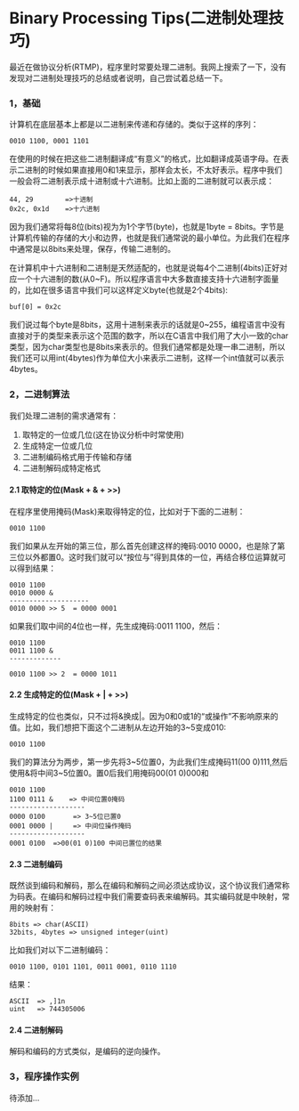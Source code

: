 Binary Processing Tips(二进制处理技巧)
======

最近在做协议分析(RTMP)，程序里时常要处理二进制。我网上搜索了一下，没有发现对二进制处理技巧的总结或者说明，自己尝试着总结一下。

### 1，基础
计算机在底层基本上都是以二进制来传递和存储的。类似于这样的序列：
```text
0010 1100, 0001 1101
```

在使用的时候在把这些二进制翻译成“有意义”的格式，比如翻译成英语字母。在表示二进制的时候如果直接用0和1来显示，那样会太长，不太好表示。程序中我们一般会将二进制表示成十进制或十六进制。比如上面的二进制就可以表示成：

```text
44, 29        =>十进制
0x2c, 0x1d    =>十六进制
```

因为我们通常将每8位(bits)视为为1个字节(byte)，也就是1byte = 8bits。字节是计算机传输的存储的大小和边界，也就是我们通常说的最小单位。为此我们在程序中通常是以8bits来处理，保存，传输二进制的。

在计算机中十六进制和二进制是天然适配的，也就是说每4个二进制(4bits)正好对应一个十六进制的数(从0~F)。所以程序语言中大多数直接支持十六进制字面量的，比如在很多语言中我们可以这样定义byte(也就是2个4bits):

```text
buf[0] = 0x2c
```

我们说过每个byte是8bits，这用十进制来表示的话就是0~255，编程语言中没有直接对于的类型来表示这个范围的数字，所以在C语言中我们用了大小一致的char类型，因为char类型也是8bits来表示的。但我们通常都是处理一串二进制，所以我们还可以用int(4bytes)作为单位大小来表示二进制，这样一个int值就可以表示4bytes。

### 2，二进制算法

我们处理二进制的需求通常有：

1. 取特定的一位或几位(这在协议分析中时常使用)
1. 生成特定一位或几位
1. 二进制编码格式用于传输和存储
1. 二进制解码成特定格式

#### 2.1 取特定的位(Mask + & + >>)

在程序里使用掩码(Mask)来取得特定的位，比如对于下面的二进制：

`0010 1100`

我们如果从左开始的第三位，那么首先创建这样的掩码:0010 0000，也是除了第三位以外都置0。这时我们就可以“按位与”得到具体的一位，再结合移位运算就可以得到结果：

```text
0010 1100
0010 0000 &
--------------------
0010 0000 >> 5  = 0000 0001
```

如果我们取中间的4位也一样，先生成掩码:0011 1100，然后：

```text
0010 1100
0011 1100 &
-------------
 
0010 1100 >> 2  = 0000 1011
```

#### 2.2 生成特定的位(Mask + | + >>)

生成特定的位也类似，只不过将&换成|。因为0和0或1的“或操作”不影响原来的值。比如，我们想把下面这个二进制从左边开始的3~5变成010:

`0010 1100`

我们的算法分为两步，第一步先将3~5位置0，为此我们生成掩码11(00 0)111,然后使用&将中间3~5位置0。置0后我们用掩码00(01 0)000和

```text
0010 1100
1100 0111 &    => 中间位置0掩码
-------------------
0000 0100       => 3~5位已置0
0001 0000 |     => 中间位操作掩码
-------------------
0001 0100  =>00(01 0)100 中间已置位的结果
```

#### 2.3 二进制编码

既然谈到编码和解码，那么在编码和解码之间必须达成协议，这个协议我们通常称为码表。在编码和解码过程中我们需要查码表来编解码。其实编码就是中映射，常用的映射有：

```text
8bits => char(ASCII)
32bits, 4bytes => unsigned integer(uint)
```

比如我们对以下二进制编码：

`0010 1100, 0101 1101, 0011 0001, 0110 1110`

结果：

```text
ASCII  => ,]1n
uint   => 744305006
```

#### 2.4 二进制解码

解码和编码的方式类似，是编码的逆向操作。

### 3，程序操作实例

待添加…
